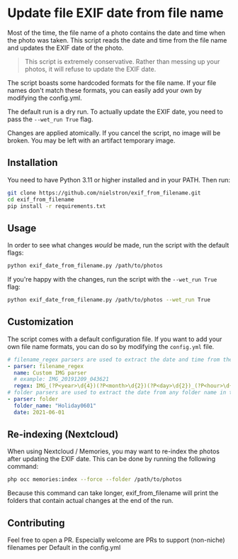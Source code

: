 # Update file EXIF date from file name

Most of the time, the file name of a photo contains the date and time when the photo was taken. This script reads the date and time from the file name and updates the EXIF date of the photo.


> This script is extremely conservative. Rather than messing up your photos, it will refuse to update the EXIF date.

The script boasts some hardcoded formats for the file name. If your file names don't match these formats, you can easily add your own by modifying the config.yml.

The default run is a dry run. To actually update the EXIF date, you need to pass the `--wet_run True` flag.

Changes are applied atomically. If you cancel the script, no image will be broken. You may be left with an artifact temporary image.


## Installation


You need to have Python 3.11 or higher installed and in your PATH.
Then run:

```bash
git clone https://github.com/nielstron/exif_from_filename.git
cd exif_from_filename 
pip install -r requirements.txt
```

## Usage

In order to see what changes _would_ be made, run the script with the default flags:

```bash
python exif_date_from_filename.py /path/to/photos
```

If you're happy with the changes, run the script with the `--wet_run True` flag:

```bash
python exif_date_from_filename.py /path/to/photos --wet_run True
```

## Customization

The script comes with a default configuration file. If you want to add your own file name formats, you can do so by modifying the `config.yml` file.

```yaml
# filename_regex parsers are used to extract the date and time from the filename
- parser: filename_regex
  name: Custom IMG parser
  # example: IMG_20191209_043621
  regex: IMG_(?P<year>\d{4})(?P<month>\d{2})(?P<day>\d{2})_(?P<hour>\d{2})(?P<minute>\d{2})(?P<second>\d{2})\.*
# folder parsers are used to extract the date from any folder name in the path - use carefully as it updates contents in _all_ subfolders
- parser: folder
  folder_name: "Holiday0601"
  date: 2021-06-01
``` 

## Re-indexing (Nextcloud)

When using Nextcloud / Memories, you may want to re-index the photos after updating the EXIF date. This can be done by running the following command:

```bash
php occ memories:index --force --folder /path/to/photos
```

Because this command can take longer, exif_from_filename will print the folders that contain actual changes at the end of the run.

## Contributing

Feel free to open a PR. Especially welcome are PRs to support (non-niche) filenames per Default in the config.yml